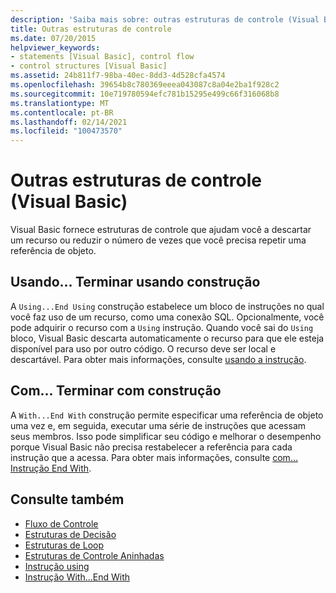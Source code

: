 ```yaml
---
description: 'Saiba mais sobre: outras estruturas de controle (Visual Basic)'
title: Outras estruturas de controle
ms.date: 07/20/2015
helpviewer_keywords:
- statements [Visual Basic], control flow
- control structures [Visual Basic]
ms.assetid: 24b811f7-98ba-40ec-8dd3-4d528cfa4574
ms.openlocfilehash: 39654b8c780369eeea043087c8a04e2ba1f928c2
ms.sourcegitcommit: 10e719780594efc781b15295e499c66f316068b8
ms.translationtype: MT
ms.contentlocale: pt-BR
ms.lasthandoff: 02/14/2021
ms.locfileid: "100473570"
---
```

# <a name="other-control-structures-visual-basic"></a>Outras estruturas de controle (Visual Basic)

Visual Basic fornece estruturas de controle que ajudam você a descartar um recurso ou reduzir o número de vezes que você precisa repetir uma referência de objeto.  
  
## <a name="usingend-using-construction"></a>Usando... Terminar usando construção  

 A `Using...End Using` construção estabelece um bloco de instruções no qual você faz uso de um recurso, como uma conexão SQL. Opcionalmente, você pode adquirir o recurso com a `Using` instrução. Quando você sai do `Using` bloco, Visual Basic descarta automaticamente o recurso para que ele esteja disponível para uso por outro código. O recurso deve ser local e descartável. Para obter mais informações, consulte [usando a instrução](../../../language-reference/statements/using-statement.md).  
  
## <a name="withend-with-construction"></a>Com... Terminar com construção  

 A `With...End With` construção permite especificar uma referência de objeto uma vez e, em seguida, executar uma série de instruções que acessam seus membros. Isso pode simplificar seu código e melhorar o desempenho porque Visual Basic não precisa restabelecer a referência para cada instrução que a acessa. Para obter mais informações, consulte [com... Instrução End With](../../../language-reference/statements/with-end-with-statement.md).  
  
## <a name="see-also"></a>Consulte também

- [Fluxo de Controle](index.md)
- [Estruturas de Decisão](decision-structures.md)
- [Estruturas de Loop](loop-structures.md)
- [Estruturas de Controle Aninhadas](nested-control-structures.md)
- [Instrução using](../../../language-reference/statements/using-statement.md)
- [Instrução With...End With](../../../language-reference/statements/with-end-with-statement.md)
